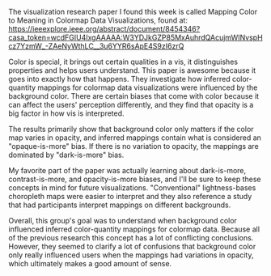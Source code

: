 The visualization research paper I found this week is called Mapping Color to Meaning in Colormap Data Visualizations, found at: 
https://ieeexplore.ieee.org/abstract/document/8454346?casa_token=wcdFGIU4IxgAAAAA:W3YDJkGZP85MxAuhrdQAcujmWINvspHcz7YzmW_-ZAeNyWthLC__3u6YYR6sApE4S9zI6zrQ

Color is special, it brings out certain qualities in a vis, it distinguishes properties and helps users understand.
This paper is awesome because it goes into exactly how that happens. 
They investigate how inferred color-quantity mappings for colormap data visualizations were influenced by the background color.
There are certain biases that come with color because it can affect the users' perception differently, and they find that opacity is a big factor in how vis is interpreted.

The results primarily show that background color only matters if the color map varies in opacity, and inferred mappings contain what is considered an "opaque-is-more" bias.
If there is no variation to opacity, the mappings are dominated by "dark-is-more" bias.

My favorite part of the paper was actually learning about dark-is-more, contrast-is-more, and opacity-is-more biases, and I'll be sure to keep these concepts in mind for future visualizations.
"Conventional" lightness-bases choropleth maps were easier to interpret and they also reference a study that had participants interpret mappings on different backgrounds.

Overall, this group's goal was to understand when background color influenced inferred color-quantity mappings for colormap data.
Because all of the previous research this concept has a lot of conflicting conclusions. 
However, they seemed to clarify a lot of confusions that background color only really influenced users when the mappings had variations in opacity, which ultimately makes a good amount of sense. 
